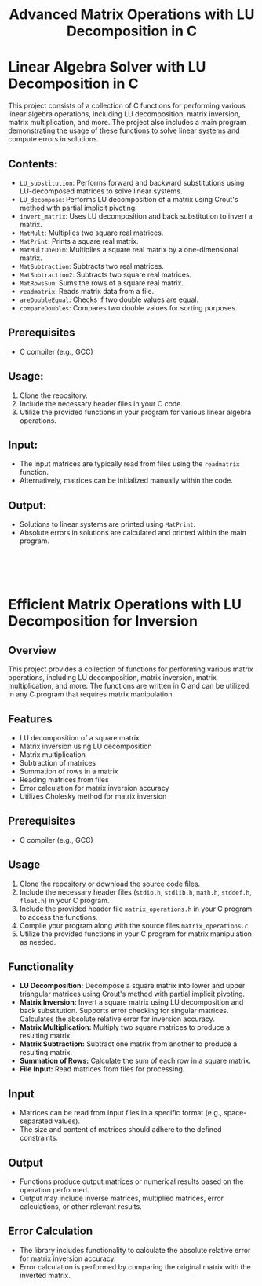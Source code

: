 **<h1><p align=center>Advanced Matrix Operations with LU Decomposition in C**

<!DOCTYPE html>
<html lang="en">
<head>
<meta charset="UTF-8">
<meta name="viewport" content="width=device-width, initial-scale=1.0">
</head>
<body>

<h1>Linear Algebra Solver with LU Decomposition in C</h1>

<p>This project consists of a collection of C functions for performing various linear algebra operations, including LU decomposition, matrix inversion, matrix multiplication, and more. The project also includes a main program demonstrating the usage of these functions to solve linear systems and compute errors in solutions.</p>

<h2>Contents:</h2>

<ul>
  <li><code>LU_substitution</code>: Performs forward and backward substitutions using LU-decomposed matrices to solve linear systems.</li>
  <li><code>LU_decompose</code>: Performs LU decomposition of a matrix using Crout's method with partial implicit pivoting.</li>
  <li><code>invert_matrix</code>: Uses LU decomposition and back substitution to invert a matrix.</li>
  <li><code>MatMult</code>: Multiplies two square real matrices.</li>
  <li><code>MatPrint</code>: Prints a square real matrix.</li>
  <li><code>MatMultOneDim</code>: Multiplies a square real matrix by a one-dimensional matrix.</li>
  <li><code>MatSubtraction</code>: Subtracts two real matrices.</li>
  <li><code>MatSubtraction2</code>: Subtracts two square real matrices.</li>
  <li><code>MatRowsSum</code>: Sums the rows of a square real matrix.</li>
  <li><code>readmatrix</code>: Reads matrix data from a file.</li>
  <li><code>areDoubleEqual</code>: Checks if two double values are equal.</li>
  <li><code>compareDoubles</code>: Compares two double values for sorting purposes.</li>
</ul>

  <h2>Prerequisites</h2>
  <ul>
    <li>C compiler (e.g., GCC)</li>
  </ul>

<h2>Usage:</h2>

<ol>
  <li>Clone the repository.</li>
  <li>Include the necessary header files in your C code.</li>
  <li>Utilize the provided functions in your program for various linear algebra operations.</li>
</ol>

<h2>Input:</h2>

<ul>
  <li>The input matrices are typically read from files using the <code>readmatrix</code> function.</li>
  <li>Alternatively, matrices can be initialized manually within the code.</li>
</ul>

<h2>Output:</h2>

<ul>
  <li>Solutions to linear systems are printed using <code>MatPrint</code>.</li>
  <li>Absolute errors in solutions are calculated and printed within the main program.</li>
</ul>



</body>
</html>






<br> <br> <br>



<!DOCTYPE html>
<html lang="en">
<head>
  <meta charset="UTF-8">
  <meta name="viewport" content="width=device-width, initial-scale=1.0">
</head>
<body>
  <h1>Efficient Matrix Operations with LU Decomposition for Inversion</h1>

  <h2>Overview</h2>
  <p>This project provides a collection of functions for performing various matrix operations, including LU decomposition, matrix inversion, matrix multiplication, and more. The functions are written in C and can be utilized in any C program that requires matrix manipulation.</p>

  <h2>Features</h2>
  <ul>
    <li>LU decomposition of a square matrix</li>
    <li>Matrix inversion using LU decomposition</li>
    <li>Matrix multiplication</li>
    <li>Subtraction of matrices</li>
    <li>Summation of rows in a matrix</li>
    <li>Reading matrices from files</li>
    <li>Error calculation for matrix inversion accuracy</li>
    <li>Utilizes Cholesky method for matrix inversion</li>
  </ul>

  <h2>Prerequisites</h2>
  <ul>
    <li>C compiler (e.g., GCC)</li>
  </ul>

  <h2>Usage</h2>
  <ol>
    <li>Clone the repository or download the source code files.</li>
    <li>Include the necessary header files (<code>stdio.h</code>, <code>stdlib.h</code>, <code>math.h</code>, <code>stddef.h</code>, <code>float.h</code>) in your C program.</li>
    <li>Include the provided header file <code>matrix_operations.h</code> in your C program to access the functions.</li>
    <li>Compile your program along with the source files <code>matrix_operations.c</code>.</li>
    <li>Utilize the provided functions in your C program for matrix manipulation as needed.</li>
  </ol>

  <h2>Functionality</h2>
  <ul>
    <li><strong>LU Decomposition:</strong> Decompose a square matrix into lower and upper triangular matrices using Crout's method with partial implicit pivoting.</li>
    <li><strong>Matrix Inversion:</strong> Invert a square matrix using LU decomposition and back substitution. Supports error checking for singular matrices. Calculates the absolute relative error for inversion accuracy.</li>
    <li><strong>Matrix Multiplication:</strong> Multiply two square matrices to produce a resulting matrix.</li>
    <li><strong>Matrix Subtraction:</strong> Subtract one matrix from another to produce a resulting matrix.</li>
    <li><strong>Summation of Rows:</strong> Calculate the sum of each row in a square matrix.</li>
    <li><strong>File Input:</strong> Read matrices from files for processing.</li>
  </ul>

  <h2>Input</h2>
  <ul>
    <li>Matrices can be read from input files in a specific format (e.g., space-separated values).</li>
    <li>The size and content of matrices should adhere to the defined constraints.</li>
  </ul>

  <h2>Output</h2>
  <ul>
    <li>Functions produce output matrices or numerical results based on the operation performed.</li>
    <li>Output may include inverse matrices, multiplied matrices, error calculations, or other relevant results.</li>
  </ul>

  <h2>Error Calculation</h2>
  <ul>
    <li>The library includes functionality to calculate the absolute relative error for matrix inversion accuracy.</li>
    <li>Error calculation is performed by comparing the original matrix with the inverted matrix.</li>
  </ul>

</body>
</html>

